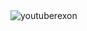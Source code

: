 <img src="https://komarev.com/ghpvc/?username=Xapperr&label=Ziyaretçi%20Sayısı&color=552b75" alt="youtuberexon" />  
